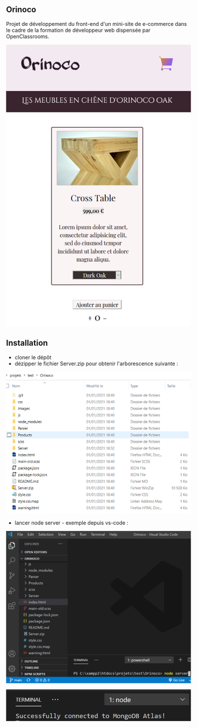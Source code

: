 ## Orinoco

Projet de développement du front-end d'un mini-site de e-commerce dans le cadre de la formation de développeur web dispensée par OpenClassrooms.

![Aperçu Orinoco](https://github.com/patrickcharda/Orinoco/blob/main/Screenshot.PNG)

## Installation

- cloner le dépôt
- dézipper le fichier Server.zip pour obtenir l'arborescence suivante :

![Arborescence Projet Orinoco](https://github.com/patrickcharda/Orinoco/blob/main/Arborescence.PNG)

- lancer node server - exemple depuis vs-code :

![Démarrer node server](https://github.com/patrickcharda/Orinoco/blob/main/LancerNode.PNG)

![Node ok](https://github.com/patrickcharda/Orinoco/blob/main/NodeOk.PNG)









